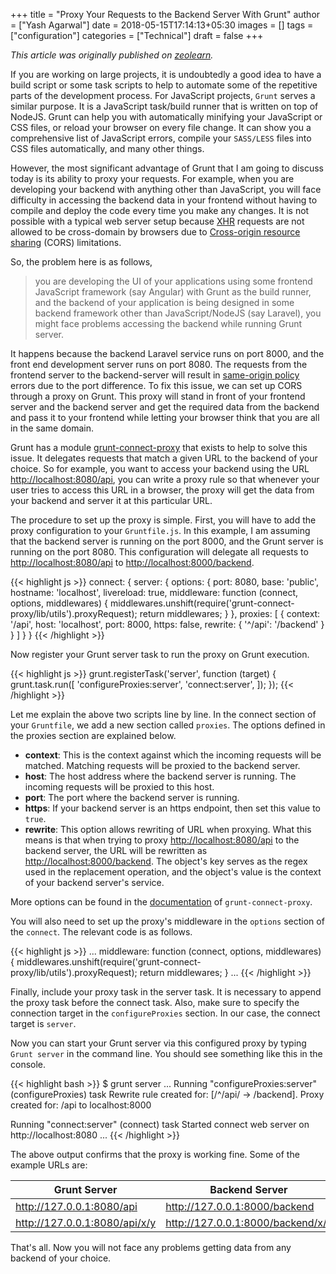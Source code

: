 +++
title = "Proxy Your Requests to the Backend Server With Grunt"
author = ["Yash Agarwal"]
date = 2018-05-15T17:14:13+05:30
images = []
tags = ["configuration"]
categories = ["Technical"]
draft = false
+++

_This article was originally published on [zeolearn](https://www.zeolearn.com/magazine/proxy-your-requests-to-the-backend-server-with-grunt)._


If you are working on large projects, it is undoubtedly a good idea to have a build script or some task scripts to help to automate some of the repetitive parts of the development process.
For JavaScript projects, `Grunt` serves a similar purpose. It is a JavaScript task/build runner that is written on top of NodeJS. Grunt can help you with automatically minifying your JavaScript or CSS files, or reload your browser on every file change. It can show you a comprehensive list of JavaScript errors, compile your `SASS/LESS` files into CSS files automatically, and many other things.

However, the most significant advantage of Grunt that I am going to discuss today is its ability to proxy your requests. For example, when you are developing your backend with anything other than JavaScript, you will face difficulty in accessing the backend data in your frontend without having to compile and deploy the code every time you make any changes. It is not possible with a typical web server setup because [XHR](https://en.wikipedia.org/wiki/XMLHttpRequest) requests are not allowed to be cross-domain by browsers due to [Cross-origin resource sharing](https://en.wikipedia.org/wiki/Cross-origin_resource_sharing) (CORS) limitations.

So, the problem here is as follows, 

>you are developing the UI of your applications using some frontend JavaScript framework (say Angular) with Grunt as the build runner, and the backend of your application is being designed in some backend framework other than JavaScript/NodeJS (say Laravel), you might face problems accessing the backend while running Grunt server. 

It happens because the backend Laravel service runs on port 8000, and the front end development server runs on port 8080. The requests from the frontend server to the backend-server will result in [same-origin policy](https://developer.mozilla.org/en-US/docs/Web/Security/Same-origin_policy) errors due to the port difference. To fix this issue, we can set up CORS through a proxy on Grunt. This proxy will stand in front of your frontend server and the backend server and get the required data from the backend and pass it to your frontend while letting your browser think that you are all in the same domain.

Grunt has a module [grunt-connect-proxy](https://github.com/drewzboto/grunt-connect-proxy) that exists to help to solve this issue. It delegates requests that match a given URL to the backend of your choice. So for example, you want to access your backend using the URL [http://localhost:8080/api](http://localhost:8080/api), you can write a proxy rule so that whenever your user tries to access this URL in a browser, the proxy will get the data from your backend and server it at this particular URL.

The procedure to set up the proxy is simple. First, you will have to add the proxy configuration to your `Gruntfile.js`. In this example, I am assuming that the backend server is running on the port 8000, and the Grunt server is running on the port 8080. This configuration will delegate all requests to [http://localhost:8080/api](http://localhost:8080/api) to [http://localhost:8000/backend](http://localhost:8000/backend).

{{< highlight js >}}
connect: {
  server: {
    options: {
      port: 8080,
      base: 'public',
      hostname: 'localhost',
      livereload: true,
      middleware: function (connect, options, middlewares) {
        middlewares.unshift(require('grunt-connect-proxy/lib/utils').proxyRequest);
        return middlewares;
      }
    },
    proxies: [
      {
        context: '/api',
        host: 'localhost',
        port: 8000,
        https: false,
        rewrite: {
            '^/api': '/backend'
        }
      }
    ]
  }
}
{{< /highlight >}}

Now register your Grunt server task to run the proxy on Grunt execution.

{{< highlight js >}}
grunt.registerTask('server', function (target) {
   grunt.task.run([
       'configureProxies:server',
       'connect:server',
   ]);
});
{{< /highlight >}}

Let me explain the above two scripts line by line. In the connect section of your `Gruntfile`, we add a new section called `proxies`. The options defined in the proxies section are explained below.

- __context__: This is the context against which the incoming requests will be matched. Matching requests will be proxied to the backend server.
- __host__: The host address where the backend server is running. The incoming requests will be proxied to this host.
- __port__: The port where the backend server is running.
- __https__: If your backend server is an https endpoint, then set this value to `true`.
- __rewrite__: This option allows rewriting of URL when proxying. What this means is that when trying to proxy [http://localhost:8080/api](http://localhost:8080/api) to the backend server, the URL will be rewritten as [http://localhost:8000/backend](http://localhost:8000/backend). The object's key serves as the regex used in the replacement operation, and the object's value is the context of your backend server's service.

More options can be found in the [documentation](https://github.com/drewzboto/grunt-connect-proxy#grunt-connect-proxy) of `grunt-connect-proxy`.

You will also need to set up the proxy's middleware in the `options` section of the `connect`. The relevant code is as follows.

{{< highlight js >}}
...
middleware: function (connect, options, middlewares) {
  middlewares.unshift(require('grunt-connect-proxy/lib/utils').proxyRequest);
  return middlewares;
}
...
{{< /highlight >}}

Finally, include your proxy task in the server task. It is necessary to append the proxy task before the connect task. Also, make sure to specify the connection target in the `configureProxies` section. In our case, the connect target is `server`.

Now you can start your Grunt server via this configured proxy by typing `Grunt server` in the command line. You should see something like this in the console.

{{< highlight bash >}}
$ grunt server
...
Running "configureProxies:server" (configureProxies) task
Rewrite rule created for: [/^\/api/ -> /backend].
Proxy created for: /api to localhost:8000

Running "connect:server" (connect) task
Started connect web server on http://localhost:8080
...
{{< /highlight >}}

The above output confirms that the proxy is working fine.
Some of the example URLs are:

| Grunt Server                  | Backend Server                    |
| ----------------------------- | --------------------------------- |
| http://127.0.0.1:8080/api     | http://127.0.0.1:8000/backend     |
| http://127.0.0.1:8080/api/x/y | http://127.0.0.1:8000/backend/x/y |

That's all. Now you will not face any problems getting data from any backend of your choice.
